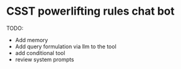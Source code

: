 # CSST powerlifting rules chat bot

TODO:
- Add memory
- Add query formulation via llm to the tool
- add conditional tool
- review system prompts